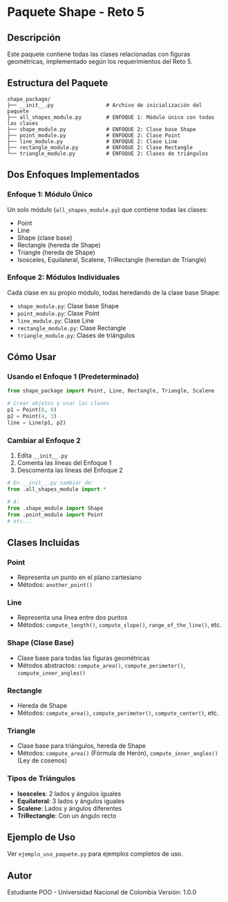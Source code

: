 # Paquete Shape - Reto 5

## Descripción
Este paquete contiene todas las clases relacionadas con figuras geométricas, implementado según los requerimientos del Reto 5.

## Estructura del Paquete

```
shape_package/
├── __init__.py                 # Archivo de inicialización del paquete
├── all_shapes_module.py        # ENFOQUE 1: Módulo único con todas las clases
├── shape_module.py             # ENFOQUE 2: Clase base Shape
├── point_module.py             # ENFOQUE 2: Clase Point
├── line_module.py              # ENFOQUE 2: Clase Line
├── rectangle_module.py         # ENFOQUE 2: Clase Rectangle
└── triangle_module.py          # ENFOQUE 2: Clases de triángulos
```

## Dos Enfoques Implementados

### Enfoque 1: Módulo Único
Un solo módulo (`all_shapes_module.py`) que contiene todas las clases:
- Point
- Line
- Shape (clase base)
- Rectangle (hereda de Shape)
- Triangle (hereda de Shape)
- Isosceles, Equilateral, Scalene, TriRectangle (heredan de Triangle)

### Enfoque 2: Módulos Individuales
Cada clase en su propio módulo, todas heredando de la clase base Shape:
- `shape_module.py`: Clase base Shape
- `point_module.py`: Clase Point
- `line_module.py`: Clase Line
- `rectangle_module.py`: Clase Rectangle
- `triangle_module.py`: Clases de triángulos

## Cómo Usar

### Usando el Enfoque 1 (Predeterminado)
```python
from shape_package import Point, Line, Rectangle, Triangle, Scalene

# Crear objetos y usar las clases
p1 = Point(0, 0)
p2 = Point(4, 3)
line = Line(p1, p2)
```

### Cambiar al Enfoque 2
1. Edita `__init__.py`
2. Comenta las líneas del Enfoque 1
3. Descomenta las líneas del Enfoque 2

```python
# En __init__.py cambiar de:
from .all_shapes_module import *

# A:
from .shape_module import Shape
from .point_module import Point
# etc...
```

## Clases Incluidas

### Point
- Representa un punto en el plano cartesiano
- Métodos: `another_point()`

### Line
- Representa una línea entre dos puntos
- Métodos: `compute_length()`, `compute_slope()`, `range_of_the_line()`, etc.

### Shape (Clase Base)
- Clase base para todas las figuras geométricas
- Métodos abstractos: `compute_area()`, `compute_perimeter()`, `compute_inner_angles()`

### Rectangle
- Hereda de Shape
- Métodos: `compute_area()`, `compute_perimeter()`, `compute_center()`, etc.

### Triangle
- Clase base para triángulos, hereda de Shape
- Métodos: `compute_area()` (Fórmula de Herón), `compute_inner_angles()` (Ley de cosenos)

### Tipos de Triángulos
- **Isosceles**: 2 lados y ángulos iguales
- **Equilateral**: 3 lados y ángulos iguales
- **Scalene**: Lados y ángulos diferentes
- **TriRectangle**: Con un ángulo recto

## Ejemplo de Uso
Ver `ejemplo_uso_paquete.py` para ejemplos completos de uso.

## Autor
Estudiante POO - Universidad Nacional de Colombia
Versión: 1.0.0
